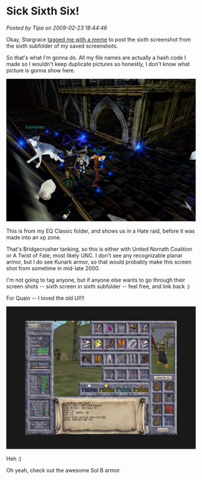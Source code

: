 # Sick Sixth Six!

*Posted by Tipa on 2009-02-23 18:44:46*

Okay, Stargrace [tagged me with a meme](http://mmoquests.com/2009/02/23/sixth-screenshot-meme/) to post the sixth screenshot from the sixth subfolder of my saved screenshots.

So that's what I'm gonna do. All my file names are actually a hash code I made so I wouldn't keep duplicate pictures so honestly, I don't know what picture is gonna show here.

![](../../../uploads/2009/02/2b0b27c337a6b9f7f5fb6a707be25cb8.jpg "2b0b27c337a6b9f7f5fb6a707be25cb8")

This is from my EQ Classic folder, and shows us in a Hate raid, before it was made into an xp zone.

That's Bridgecrusher tanking, so this is either with United Norrath Coalition or A Twist of Fate, most likely UNC. I don't see any recognizable planar armor, but I do see Kunark armor, so that would probably make this screen shot from sometime in mid-late 2000.

I'm not going to tag anyone, but if anyone else wants to go through their screen shots -- sixth screen in sixth subfolder -- feel free, and link back :)

For Quain -- I loved the old UI!!!

![](../../../uploads/2009/02/6e8ba0df16fdd12bba7c03fba57a2878.jpg "6e8ba0df16fdd12bba7c03fba57a2878")

Heh :)

Oh yeah, check out the awesome Sol B armor.

